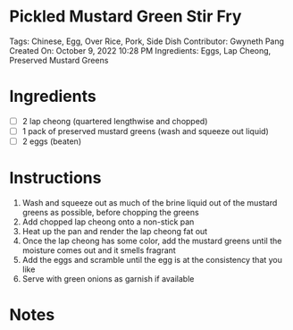 # Pickled Mustard Green Stir Fry

Tags: Chinese, Egg, Over Rice, Pork, Side Dish
Contributor: Gwyneth Pang
Created On: October 9, 2022 10:28 PM
Ingredients: Eggs, Lap Cheong, Preserved Mustard Greens

# Ingredients

- [ ]  2 lap cheong (quartered lengthwise and chopped)
- [ ]  1 pack of preserved mustard greens (wash and squeeze out liquid)
- [ ]  2 eggs (beaten)

# Instructions

1. Wash and squeeze out as much of the brine liquid out of the mustard greens as possible, before chopping the greens
2. Add chopped lap cheong onto a non-stick pan
3. Heat up the pan and render the lap cheong fat out
4. Once the lap cheong has some color, add the mustard greens until the moisture comes out and it smells fragrant
5. Add the eggs and scramble until the egg is at the consistency that you like
6. Serve with green onions as garnish if available

# Notes